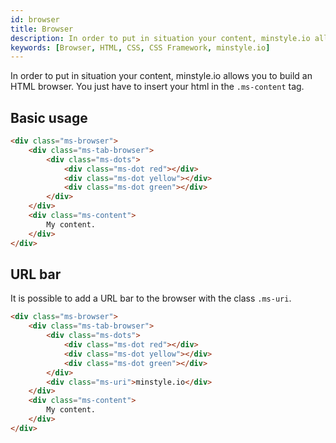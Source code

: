 ```yaml
---
id: browser
title: Browser
description: In order to put in situation your content, minstyle.io allows you to build an HTML browser. You just have to insert your html in the `.ms-content` tag.
keywords: [Browser, HTML, CSS, CSS Framework, minstyle.io]
---
```


In order to put in situation your content, minstyle.io allows you to build an HTML browser. You just have to insert your html in the `.ms-content` tag.

## Basic usage

```html live
<div class="ms-browser">
    <div class="ms-tab-browser">
        <div class="ms-dots">
            <div class="ms-dot red"></div>
            <div class="ms-dot yellow"></div>
            <div class="ms-dot green"></div>
        </div>
    </div>
    <div class="ms-content">
        My content.
    </div>
</div>
```

## URL bar

It is possible to add a URL bar to the browser with the class `.ms-uri`.

```html live
<div class="ms-browser">
    <div class="ms-tab-browser">
        <div class="ms-dots">
            <div class="ms-dot red"></div>
            <div class="ms-dot yellow"></div>
            <div class="ms-dot green"></div>
        </div>
        <div class="ms-uri">minstyle.io</div>
    </div>
    <div class="ms-content">
        My content.
    </div>
</div>
```